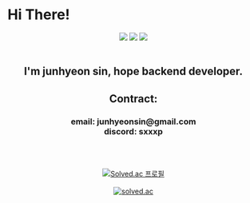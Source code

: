 Hi There!
==========
<div align="center">
<img src="https://img.shields.io/badge/Python-3776AB.svg?&style=for-the-badge&logo=Python&logoColor=white"/> 
<img src="https://img.shields.io/badge/JavaScript-F7DF1E.svg?&style=for-the-badge&logo=JavaScript&logoColor=black">
<img src="https://img.shields.io/badge/TypeScript-3178C6.svg?&style=for-the-badge&logo=TypeScript&logoColor=white">
<br /><br />

<h2>I'm junhyeon sin, hope backend developer.</h2>   

<h2>
Contract: <br />
</h2>
<h3>
email: junhyeonsin@gmail.com<br/>   
discord: sxxxp<br />
</h3>
<br /><br />

[![Solved.ac 프로필](http://mazassumnida.wtf/api/v2/generate_badge?boj=shh0325)](https://solved.ac/shh0325)<br /><br />
[<img src="https://github-readme-stats.vercel.app/api?username=sxxxp" alt="solved.ac">](https://github.com/anuraghazra/github-readme-stats)
</div>